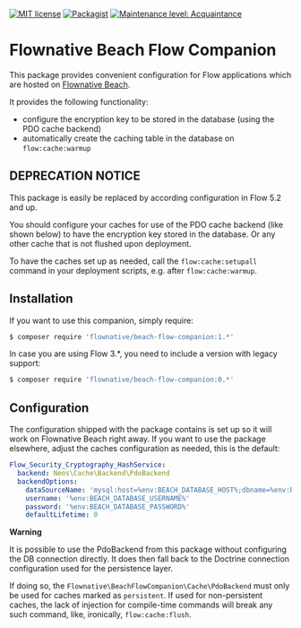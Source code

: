 [![MIT license](http://img.shields.io/badge/license-MIT-brightgreen.svg)](http://opensource.org/licenses/MIT)
[![Packagist](https://img.shields.io/packagist/v/flownative/beach-flow-companion.svg)](https://packagist.org/packages/flownative/beach-flow-companion)
[![Maintenance level: Acquaintance](https://img.shields.io/badge/maintenance-%E2%99%A1-ff69b4.svg)](https://www.flownative.com/en/products/open-source.html)

# Flownative Beach Flow Companion

This package provides convenient configuration for Flow applications which are hosted on
[Flownative Beach](https://www.flownative.com/en/products/beach.html).

It provides the following functionality:

- configure the encryption key to be stored in the database (using the PDO cache backend)
- automatically create the caching table in the database on `flow:cache:warmup`

## DEPRECATION NOTICE

This package is easily be replaced by according configuration in Flow 5.2 and up.

You should configure your caches for use of the PDO cache backend (like shown below)
to have the encryption key stored in the database. Or any other cache that is not
flushed upon deployment.

To have the caches set up as needed,  call the `flow:cache:setupall` command in your
deployment scripts, e.g. after `flow:cache:warmup`.

## Installation

If you want to use this companion, simply require:

```bash
$ composer require 'flownative/beach-flow-companion:1.*'
```

In case you are using Flow 3.*, you need to include a version with legacy support:

```bash
$ composer require 'flownative/beach-flow-companion:0.*'
```

## Configuration

The configuration shipped with the package contains is set up so it will work on
Flownative Beach right away. If you want to use the package elsewhere, adjust
the caches configuration as needed, this is the default:

```yaml
Flow_Security_Cryptography_HashService:
  backend: Neos\Cache\Backend\PdoBackend
  backendOptions:
    dataSourceName: 'mysql:host=%env:BEACH_DATABASE_HOST%;dbname=%env:BEACH_DATABASE_NAME%'
    username: '%env:BEACH_DATABASE_USERNAME%'
    password: '%env:BEACH_DATABASE_PASSWORD%'
    defaultLifetime: 0
```

**Warning**

It is possible to use the PdoBackend from this package without configuring the DB
connection directly. It does then fall back to the Doctrine connection configuration
used for the persistence layer.

If doing so, the `Flownative\BeachFlowCompanion\Cache\PdoBackend` must only be used
for caches marked as `persistent`. If used for non-persistent caches, the lack of
injection for compile-time commands will break any such command, like, ironically,
`flow:cache:flush`.

